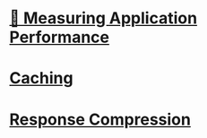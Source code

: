 # [🔧 Measuring Application Performance](measuring.md)
# [Caching](caching/toc.md)
# [Response Compression](response-compression.md)
